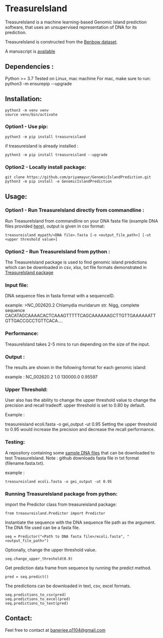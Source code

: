 # TreasureIsland

TreasureIsland  is a machine learning-based Genomic Island prediction software, that uses an unsupervised representation of DNA for its prediction.

TreasureIsland is constructed from the [Benbow dataset](https://github.com/priyamayur/GenomicIslandPrediction/tree/master/Benbow). 

A manuscript is [available](https://www.biorxiv.org/content/10.1101/2022.08.25.505341v1)

## Dependencies :

Python >= 3.7
Tested on Linux, mac machine
For mac, make sure to run:  python3 -m ensurepip --upgrade

## Installation:

    python3 -m venv venv
    source venv/bin/activate

### Option1 - Use pip:

    python3 -m pip install treasureisland
    
 if treasureisland is already installed :
 
    python3 -m pip install treasureisland --upgrade

### Option2 - Locally install package:
    git clone https://github.com/priyamayur/GenomicIslandPrediction.git
    python3 -m pip install -e GenomicIslandPrediction
    
    
## Usage:

### Option1 - Run TreasureIsland directly from commandline  :
Run TreasureIsland from commandline on your DNA fasta file (example DNA files provided [here](https://github.com/priyamayur/GenomicIslandPrediction/tree/master/genome)), output is given in csv format:

    treasureisland mypath/<DNA file>.fasta [-o <output_file_path>] [-ut <upper threshold value>] 
    
### Option2 - Run TreasureIsland from python :
The TreasureIsland package is used to find genomic island predictions which can be downloaded in csv, xlsx, txt file formats demonstrated in [TreasureIsland package](#Running-TreasureIsland-package-from-python)

### Input file:

DNA sequence files in fasta format with a sequenceID.

example: >NC_002620.2 Chlamydia muridarum str. Nigg, complete sequence
CACATAGCAAAACACTCAAAGTTTTTCAGCAAAAAAGCTTGTTGAAAAAATTGTTGACCGCCTGTTCACA....

### Performance:

TreasureIsland takes 2-5 mins to run depending on the size of the input.

### Output :

The results are shown in the following format for each genomic island:
<sequenceID> <start> <end> <probability of GEI>

example : NC_002620.2 1.0 130000.0 0.95597

### Upper Threshold:

User also has the ability to change the upper threshold value to change the precision and recall tradeoff. 
upper threshold is set to 0.80 by default.

Example : 

treasureisland ecoli.fasta -o gei_output -ut 0.95
Setting the upper threshold to 0.95 would increase the precision and decrease the recall performance.
    
### Testing:
    
A repository containing some [sample DNA files](https://github.com/priyamayur/GenomicIslandPrediction/tree/master/genome) that can be downloaded to test TreasureIsland. 
Note : github downloads fasta file in txt format (filename.fasta.txt). 
    
example :
    
    treasureisland ecoli.fasta -o gei_output -ut 0.95 


### Running TreasureIsland package from python:

import the Predictor class from treasureisland package:

    from treasureisland.Predictor import Predictor

Instantiate the sequence with the DNA sequence file path as the argument. 
The DNA file used can be a fasta file.

    seq = Predictor("<Path to DNA fasta file>/ecoli.fasta", "<output_file_path>") 

Optionally, change the upper threshold value.

    seq.change_upper_threshold(0.9)

Get prediction data frame from sequence by running the predict method.

    pred = seq.predict()

The predictions can be downloaded in text, csv, excel formats.

    seq.predictions_to_csv(pred)
    seq.predictions_to_excel(pred)
    seq.predictions_to_text(pred)

## Contact:

Feel free to contact at banerjee.p1104@gmail.com


